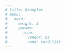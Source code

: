 ```yaml
---
# title: Examples
# menu:
#   main:
#     weight: 3
#     params:
#       icon:
#         vendor: bs
#         name: card-list
--- 
```

